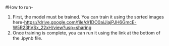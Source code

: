 #How to run-
1. First, the model must be trained. You can train it using the sorted images here-https://drive.google.com/file/d/1DO0aiJiajPJH6GmcE-W5R23hVSx_22xH/view?usp=sharing
2. Once training is complete, you can run it using the link at the bottom of the .ipynb file.
